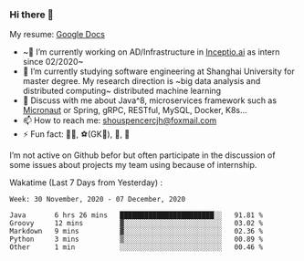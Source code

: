 ### Hi there 👋

My resume: [Google Docs](https://docs.google.com/document/d/1o7iQKDF-_HZUHg6cGiCSl6txrcuQ2tbQttHFFAUeRhc/edit?usp=sharing)

- ~🔭 I’m currently working on AD/Infrastructure in [Inceptio.ai](https://www.inceptio.ai/) as intern since 02/2020~
- 🌱 I’m currently studying software engineering at Shanghai University for master degree. My research direction is ~big data analysis and distributed computing~ distributed machine learning
- 💬 Discuss with me about Java^8, microservices framework such as [Micronaut](http://micronaut.io/) or Spring, gRPC, RESTful, MySQL, Docker, K8s...
- 📫 How to reach me: shouspencercjh@foxmail.com
- ⚡ Fun fact: 🚴‍♂️, ⚽(GK🥅), 🏓, 🏸

I’m not active on Github befor but often participate in the discussion of some issues about projects my team using because of internship.

Wakatime (Last 7 Days from Yesterday) :

<!--START_SECTION:waka-->
```text
Week: 30 November, 2020 - 07 December, 2020

Java       6 hrs 26 mins   ███████████████████████░░   91.81 % 
Groovy     12 mins         ▓░░░░░░░░░░░░░░░░░░░░░░░░   03.02 % 
Markdown   9 mins          ▓░░░░░░░░░░░░░░░░░░░░░░░░   02.36 % 
Python     3 mins          ▒░░░░░░░░░░░░░░░░░░░░░░░░   00.89 % 
Other      1 min           ░░░░░░░░░░░░░░░░░░░░░░░░░   00.46 % 
```
<!--END_SECTION:waka-->
